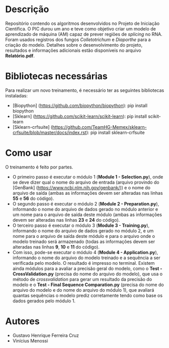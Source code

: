 # Descrição
Repositório contendo os algoritmos desenvolvidos no Projeto de Iniciação Científica. O PIC durou um ano e teve como objetivo criar um modelo de aprendizado de máquina (AM) capaz de prever regiões de _splicing_ no RNA. Foram usados registros dos fungos _Colletotrichum_ e _Diaporthe_ para a criação do modelo. Detalhes sobre o desenvolvimento do projeto, resultados e informações adicionais estão disponíveis no arquivo **Relatório.pdf**.

# Bibliotecas necessárias
Para realizar um novo treinamento, é necessário ter as seguintes bibliotecas instaladas:
- [Biopython] (https://github.com/biopython/biopython): pip install biopython
- [Sklearn] (https://github.com/scikit-learn/scikit-learn): pip install scikit-learn
- [Sklearn-crfsuite] (https://github.com/TeamHG-Memex/sklearn-crfsuite/blob/master/docs/index.rst): pip install sklearn-crfsuite

# Como usar
O treinamento é feito por partes.
- O primeiro passo é executar o módulo 1 (**Module 1 - Selection.py**), onde se deve dizer qual o nome do arquivo de entrada (arquivo provindo do [GenBank] (https://www.ncbi.nlm.nih.gov/genbank/)) e o nome do arquivo de saída (ambas as informações devem ser alteradas nas linhas **55** e **56** do código).
- O segundo passo é executar o módulo 2 (**Module 2 - Preparation.py**), informando o nome do arquivo de dados gerado no módulo anterior e um nome para o arquivo de saída deste módulo (ambas as informações devem ser alteradas nas linhas **23** e **24** do código).
- O terceiro passo é executar o módulo 3 (**Module 3 - Training.py**), informando o nome do arquivo de dados gerado no módulo 2, e um nome para o arquivo de saída deste módulo e para o arquivo onde o modelo treinado será armazenado (todas as informações devem ser alteradas nas linhas **9**, **10** e **11** do código).
- Com isso, pode-se executar o módulo 4 (**Module 4 - Application.py**), informando o nome do arquivo do modelo treinado e a sequência a ser verificada pelo modelo. O resultado é impresso no terminal.
Existem ainda módulos para a avaliar a precisão geral do modelo, como o **Test - CrossValidation.py** (precisa do nome do arquivo do modelo), que usa o método de _crossvalidation_ para gerar um resultado da precisão do modelo e o **Test - Final Sequence Comparation.py** (precisa do nome do arquivo do modelo e do nome do arquivo do módulo 1), que avaliará quantas sequências o modelo prediz corretamente tendo como base os dados gerados pelo módulo 1.

# Autores
- Gustavo Henrique Ferreira Cruz
- Vinícius Menossi
